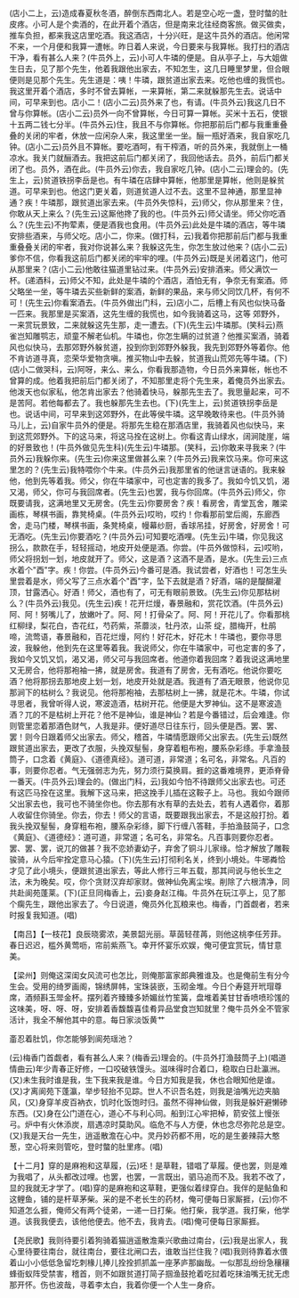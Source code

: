 <!-- { "loadSidebar": true } -->
(店小二上，云)造成春夏秋冬酒，醉倒东西南北人。若是空心吃一盏，登时螫的肚皮疼。小可人是个卖酒的，在此开着个酒店，但是南来北往经商客旅。做买做卖，推车负担，都来我这店里吃酒。我这酒店，十分兴旺，是这牛员外的酒店。他闲常不来，一个月便和我算一遭帐。昨日着人来说，今日要来与我算帐。我打扫的酒店干净，看有甚么人来？(牛员外上，云)小可人牛璘的便是。自从亭子上，与大姐做生日去，见了那个先生，他着我跟他出家去，不知怎生，这几日睡里梦里，但合眼便则是见那个先生。先生道是：咦！牛璘，跟贫道出家去来。吃他也缠的我慌也。我这里开着个酒店，多时不曾去算帐，一来算帐，第二来就躲那先生去。说话中间，可早来到也。店小二！(店小二云)员外来了也，有请。(牛员外云)我这几日不曾与你算帐。(店小二云)员外一向不曾算帐，今日可算一算帐。买米十五石，使银十五两二钱七分半。(牛员外云)住，我且不与你算帐。你把那前后门都与我重重叠叠的关闭的牢者，休放一应闲杂人来，我这里坐一坐。酾一瓶好酒来，我自家吃几钟。(店小二云)员外且不算帐。要吃酒呵，有干榨酒，听的员外来，我就倒上一桶凉水。我关门就酾酒去。我把这前后门都关闭了，我回他话去。员外，前后门都关闭了也。员外，酒在此。(牛员外云)你去，我自家吃几钟。(店小二云)理会的。(先生上，云)贫道铁拐李岳是也。有牛璘在店肆中算帐，他那里是算帐，他则是躲贫道。可早来到也。他这门更关着，则道贫道人过不去。这里不显神通，那里显神通？疾！牛璘那，跟贫道出家去来。(牛员外失惊科，云)师父，你从那里来？住，你敢从天上来么？(先生云)这厮他搀了我的也。(牛员外云)师父请坐。师父你吃酒么？(先生云)不拘荤素，便是酒我也食用。(牛员外云)此处是牛璘的酒店，等牛璘安排些酒来，与师父吃。店小二，你来。(做打科，云)我着你把那前后门都与我重重叠叠关闭的牢者，我对你说甚么来？我躲这先生，你怎生放过他来？(店小二云)爹你不信，你看我这前后门都关闭的牢牢的哩。(牛员外云)既是关闭着这门，他可从那里来？(店小二云)他敢往猫道里钻过来。(牛员外云)安排酒来。师父满饮一杯。(递酒科，云)师父不知，此处是牛璘的个酒店，酒怕无有，争奈无有案酒。师父略坐一坐，等牛璘去买些新鲜的案酒，新鲜的果品，来与师父同饮几杯，有何不可！(先生云)你看案酒去。(牛员外做出门科，云)店小二，后槽上有风也似快马备一匹来。我那里是买案酒，这先生缠的我慌也，如今我骑着这马，这等
郊野外，一来赏玩景致，二来就躲这先生那，走一遭去。(下)(先生云)牛璘那。(笑科云)燕雀岂知雕鹗志，顽童不解老仙机。牛璘也，你怎生瞒的过贫道？他推买案酒，骑着风也似快马，去那郊野外躲贫道，投到你到郊野外躲我，我先到郊野外等着你。他不肯访道寻真，恋荣华爱物贪嗔。推买物山中去躲，贫道我山荒郊先等牛璘。(下)(店小二做哭科，云)阿呀，来么、来么，你看我那造物，今日员外来算帐，帐也不曾算的成。他着我把前后门都关闭了，不知那里走将个先生来，着俺员外出家去。他泼天也似家私，他怎肯出家去？他骑着快马，躲那先生去了。我思量起来，可不是苦阿。若他每都去了。我也躲那先生去也。(下)(先生上，云)贫道铁拐李岳是也。说话中间，可早来到这郊野外，在此等侯牛璘。这早晚敢待来也。(牛员外骑马儿上，云)自家牛员外的便是。将那先生稳在那酒店里，我骑着风也似快马，来到这荒郊野外。下的这马来，将这马拴在这树上。你看这青山绿水，阔涧陡崖，端的好景致也！(牛员外做见先生科)(先生云)牛璘那。(笑科，云)你敢来寻我来？(牛员外云)我躲你来。(先生云)你来这里做甚么来？(牛员外云)我来饮马来。你可来这里怎的？(先生云)我特喂你个牛来。(牛员外云)我那里省的他谜言谜语的。我来躲他，他到先等着我。师父，你在牛璘家中，可也定害的我多了。我如今饥又饥，渴又渴，师父，你可与我回席者。(先生云)也罢，我与你回席。(牛员外云)师父，你既要请我，这满地里又无房舍。(先生云)你要房舍？疾！看房舍，青堂瓦舍，雕梁画栋，琴棋书画，靠凳椅桌。(牛员外云)哎哟，哎约！你看那前堂后阁，东廊西舍，走马门楼，琴棋书画，条凳椅桌，幔幕纱厨，香球吊挂，好房舍，好房舍！可无酒吃。(先生云)你要酒吃？(牛员外云)可知要吃酒哩。(先生云)牛璘，你见我这拐么，款款在手，轻轻摇动，地皮开处便是酒。你尝。(牛员外做惊科，云)哎哟，师父将拐划一划，地皮就开了。师父，这是酒？这酒不是酒，是水。(先生云)三点水着个"酉"字。疾！你尝。(牛员外云)今番可是酒。我试尝者，好酒也！可怎生头里尝着是水，师父写了三点水着个"酉"字，坠下去就是酒？好酒，端的是醍醐灌顶，甘露洒心。好酒！师父，酒也有了，可无有眼前景致。(先生云)你见那枯树么？(牛员外云)我见。(先生云)疾！花开烂熳，春景融和，赏花饮酒。(牛员外云)阿、阿！努嘴儿了，放嫩叶了。阿、阿！打骨朵了。阿、阿！开花儿了。你看那桃红柳绿，梨花白，杏花红，芍药紫，茶蘼淡，牡丹浓，山茶
绽，腊梅开，杜鹃啼，流莺语，春景融和，百花烂熳，阿约！好花木，好花木！牛璘也，要你寻思波，我躲他，他到先在这里等着我。我说师父，你在牛璘家中，可也定害的多了，我如今又饥又饥，渴又渴，师父可与我回席者。他道你着我回席？着我说这满地里又无房合，他将那袍袖一拂，就是房舍。我道有了房舍，无有酒吃。他说你要吃酒？他将那拐去那地皮上划一划，地皮开处就是酒。我道有了酒无眼景，他说你见那涧下的枯树么？我说见。他将那袍袖，去那枯树上一拂，就是花木。牛璘，你试寻思者，我曾听得人说，寒波造酒，枯树开花。他便是大罗神仙。这不是寒波造酒？兀的不是枯树上开花？他不是神仙，谁是神仙？若是今番错过，后会难逢。你则管里恋着那酒色财气，人我是非。便好道尽日往东行，回头便是西。罢、罢、罢！则今日跟着师父出家去。师父，稽首，牛璘情愿跟师父出家去。(先生云)既然跟贫道出家去，更改了衣服，头挽双髽髻，身穿着粗布袍，腰系杂彩绦。手拿渔鼓筒子，口念着《黄庭》、《道德真经》。道可道，非常道；名可名，非常名。凡百的事，则要你忍者。气无强弱志为先，努力须行莫换肩。捱的这番难境界，更添脊骨一番天。(牛员外云)理会的。(做出门科，云)我如今怕不待跟师父出家去也。可还有这匹马拴在这里。我解下这马来，把这挽手儿插在这鞍子上。马也。我如今跟师父出家去也，我可也不骑坐你也。你去那有水有草的去处去，若有人遇着你，着那人收留住你骑坐。你去，你去！师父的言语，既要跟我出家去，不是这般打扮。着我头挽双髽髻，身穿粗布袍，腰系杂彩绦，脚下行缠八答鞋，手拍渔鼓简子，口念《黄庭》、《道德经》：道可道，非常道；名可名，非常名。凡百事则要你忍者。罢、罢、罢，说兀的做甚？我不恋娇妻幼子，弃舍了铜斗儿家缘。恰才解放了雕鞍骏骑，从今后牢拴定意马心猿。(下)(先生云)打彻利名关，终到小境处。牛琊粦恰才见了此小境头，便跟贫道出家去，等此人修行三年五载，那其间说与他长生之法，未为晚矣。哎，你个贪财汉弃却家财。做神仙免离尘埃。削除了六根清净，同共赴阆苑蓬莱。(下)(正旦同梅香上，云)妾身赵江梅。牛员外在玩江亭上，见了那个瘸先生，跟他出家去了。今日说道，俺员外化瓦粮来也。梅香，门首觑者，若来时报复我知道。(唱)

【南吕】【一枝花】良辰晓雾浓，美景韶光丽。草茵轻荏苒，则他这桃李任芳菲。春日迟迟，槛外黄莺呖，帘前紫燕飞。幸开怀宴乐欢娱，俺可便宜赏玩，情甘意美。

【梁州】则俺这深闺女风流可也怎比，则俺那富家郎典雅谁及。也是俺前生有分今生会。受用的绮罗画阁，锦绣屏帏，宝珠装嵌，玉砌金堆。今日个寿筵开玳瑁尊席，酒频斟玉斝金杯。摆列着齐臻臻多娇媚丝竹笙簧，盘堆着美甘甘香喷喷珍馐的这味美，呀、呀、呀，安排着香馥馥喜佳肴异品堂食岂知就里？俺牛员外全不管家活计，我全不解他其中的意。每日家淡饭黄艹

齑忍着肚饥，你怎能够到阆苑瑶池？

(云)梅香门首觑者，看有甚么人来？(梅香云)理会的。(牛员外打渔鼓筒子上)(唱道情曲云)年少青春正好修，一口咬破铁馒头。滋味得时合着口，稳取白日赴瀛洲。(又)未生我时谁是我，生下我来我是谁。今日方知我是我，休也合眼知他是谁。(又)才离阆苑下蓬瀛，举步轻抬不见踪。世人不识吾名姓，则我是油嘴光边夹脑风，(又)身穿羊皮百衲衣，饥时化饭饱时归。虽然不得神仙做，则我是躲奸避懒碜东西。(又)身在公门道在心，道心不与利心同。船到江心牢把棹，箭安弦上慢张弓。炉中有火休添炭，扇遇凉时莫助风。临危不与人方便，休也念尽弥陀总是空。(又)我是天台一先生，逍遥散澹在心中。灵丹妙药都不用，吃的是生姜辣蒜大憨葱，空心将来则管吃，登时螫的肚里疼。(唱)

【十二月】穿的是麻袍和这草履，(云)呸！是草鞋，错唱了草履。便也罢，则是难为我唱了，从头都改过哩。也罢，也罢，一言既出，驷马追而不及。我若不改了，显的我就无才学了。(唱)穿的是麻袍和这草鞋，更强似着绿穿白。我伴的是鲇鱼和这鲤鱼，铺的是杆草茅柴。采的是不老长生的药材，俺可便每日家厮捱，(云)你不知道怎么捱，俺师父有两个徒弟，一递一日打柴。他打柴，我学道。我打柴，他学道。该我我便去，该他他便去。他不去，我肯去。(唱)俺可便每日家厮捱。

【尧民歌】我则待要引着狗骑着猫逍遥散澹乘兴歌曲过南台，(云)我是出家人，我心里待要往南台，就往南台，要往北闸口去，谁敢当拦住我？(唱)我则待靠着水偎着山小小低低急留圪刺椽儿捧儿拴拴抓抓盖一座茅庐那幽哉。一似那乱纷纷急穰穰蜂衙蚁阵受禁害，稽首，则不如跟贫道打简子掴渔鼓抢着吃挝着吃抹油嘴无扰无虑那开怀。伤也波哉，寻着李太白，我着你便一个人生一身疥。

